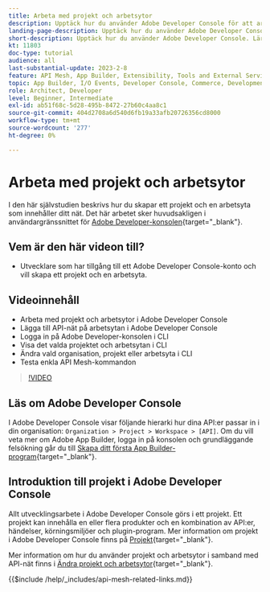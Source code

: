 ```yaml
---
title: Arbeta med projekt och arbetsytor
description: Upptäck hur du använder Adobe Developer Console för att arbeta med projekt och arbetsytor.
landing-page-description: Upptäck hur du använder Adobe Developer Console. Lär dig mer om projekt och arbetsytor som ska användas med API-nät.
short-description: Upptäck hur du använder Adobe Developer Console. Lär dig mer om projekt och arbetsytor som ska användas med API-nät.
kt: 11803
doc-type: tutorial
audience: all
last-substantial-update: 2023-2-8
feature: API Mesh, App Builder, Extensibility, Tools and External Services, Backend Development
topic: App Builder, I/O Events, Developer Console, Commerce, Development, Integrations
role: Architect, Developer
level: Beginner, Intermediate
exl-id: ab51f68c-5d28-495b-8472-27b60c4aa8c1
source-git-commit: 404d2708a6d540d6fb19a33afb20726356cd8000
workflow-type: tm+mt
source-wordcount: '277'
ht-degree: 0%

---
```


# Arbeta med projekt och arbetsytor

I den här självstudien beskrivs hur du skapar ett projekt och en arbetsyta som innehåller ditt nät. Det här arbetet sker huvudsakligen i användargränssnittet för [Adobe Developer-konsolen](https://developer.adobe.com/console){target="_blank"}.

## Vem är den här videon till?

* Utvecklare som har tillgång till ett Adobe Developer Console-konto och vill skapa ett projekt och en arbetsyta.

## Videoinnehåll

* Arbeta med projekt och arbetsytor i Adobe Developer Console
* Lägga till API-nät på arbetsytan i Adobe Developer Console
* Logga in på Adobe Developer-konsolen i CLI
* Visa det valda projektet och arbetsytan i CLI
* Ändra vald organisation, projekt eller arbetsyta i CLI
* Testa enkla API Mesh-kommandon

>[!VIDEO](https://video.tv.adobe.com/v/3414123?quality=12&learn=on)

## Läs om Adobe Developer Console

I Adobe Developer Console visar följande hierarki hur dina API:er passar in i din organisation: `Organization > Project > Workspace > [API]`. Om du vill veta mer om Adobe App Builder, logga in på konsolen och grundläggande felsökning går du till [Skapa ditt första App Builder-program](https://developer.adobe.com/app-builder/docs/getting_started/first_app/){target="_blank"}.

## Introduktion till projekt i Adobe Developer Console

Allt utvecklingsarbete i Adobe Developer Console görs i ett projekt. Ett projekt kan innehålla en eller flera produkter och en kombination av API:er, händelser, körningsmiljöer och plugin-program. Mer information om projekt i Adobe Developer Console finns på [Projekt](https://developer.adobe.com/developer-console/docs/guides/projects/){target="_blank"}.

Mer information om hur du använder projekt och arbetsytor i samband med API-nät finns i [Ändra projekt och arbetsytor](https://developer.adobe.com/graphql-mesh-gateway/gateway/create-mesh/#modify-projects-and-workspaces){target="_blank"}.

{{$include /help/_includes/api-mesh-related-links.md}}
